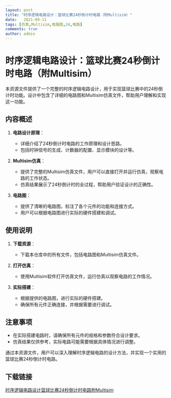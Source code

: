 ```yaml
---
layout: post
title: "时序逻辑电路设计：篮球比赛24秒倒计时电路（附Multisim）"
date:   2021-09-11
tags: [仿真,Multisim,电路图,24,电路]
comments: true
author: admin
---
```

# 时序逻辑电路设计：篮球比赛24秒倒计时电路（附Multisim）

本资源文件提供了一个完整的时序逻辑电路设计，用于实现篮球比赛中的24秒倒计时功能。设计中包含了详细的电路图和Multisim仿真文件，帮助用户理解和实现这一功能。

## 内容概述

1. **电路设计原理**：
   - 详细介绍了24秒倒计时电路的工作原理和设计思路。
   - 包括时钟信号的生成、计数器的配置、显示模块的设计等。

2. **Multisim仿真**：
   - 提供了完整的Multisim仿真文件，用户可以直接打开并运行仿真，观察电路的工作状态。
   - 仿真结果展示了24秒倒计时的全过程，帮助用户验证设计的正确性。

3. **电路图**：
   - 提供了清晰的电路图，标注了各个元件的功能和连接方式。
   - 用户可以根据电路图进行实际的硬件搭建和调试。

## 使用说明

1. **下载资源**：
   - 下载本仓库中的所有文件，包括电路图和Multisim仿真文件。

2. **打开仿真**：
   - 使用Multisim软件打开仿真文件，运行仿真以观察电路的工作情况。

3. **实际搭建**：
   - 根据提供的电路图，进行实际的硬件搭建。
   - 确保所有元件正确连接，并根据需要进行调试。

## 注意事项

- 在实际搭建电路时，请确保所有元件的规格和参数符合设计要求。
- 仿真结果仅供参考，实际电路可能需要根据具体情况进行调整。

通过本资源文件，用户可以深入理解时序逻辑电路的设计方法，并实现一个实用的篮球比赛24秒倒计时电路。

## 下载链接

[时序逻辑电路设计篮球比赛24秒倒计时电路附Multisim](https://pan.quark.cn/s/ede7c0f52339)